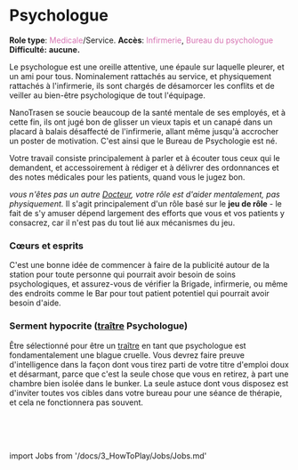 # Psychologue

**Role type**: <font color="#d673b2">Medicale</font>/Service. **Accès**: <font color="#d673b2">Infirmerie</font>, <font color="#d673b2">Bureau du psychologue</font> **Difficulté:** **aucune.**



Le psychologue est une oreille attentive, une épaule sur laquelle pleurer, et un ami pour tous. Nominalement rattachés au service, et physiquement rattachés à l'infirmerie, ils sont chargés de désamorcer les conflits et de veiller au bien-être psychologique de tout l'équipage.

NanoTrasen se soucie beaucoup de la santé mentale de ses employés, et à cette fin, ils ont jugé bon de glisser un vieux tapis et un canapé dans un placard à balais désaffecté de l'infirmerie, allant même jusqu'à accrocher un poster de motivation. C'est ainsi que le Bureau de Psychologie est né.

Votre travail consiste principalement à parler et à écouter tous ceux qui le demandent, et accessoirement à rédiger et à délivrer des ordonnances et des notes médicales pour les patients, quand vous le jugez bon.

*vous n'êtes pas un autre [Docteur](Medical-Doctor.md), votre rôle est d'aider mentalement, pas physiquement.* Il s'agit principalement d'un rôle basé sur le **jeu de rôle** - le fait de s'y amuser dépend largement des efforts que vous et vos patients y consacrez, car il n'est pas du tout lié aux mécanismes du jeu.

### Cœurs et esprits

C'est une bonne idée de commencer à faire de la publicité autour de la station pour toute personne qui pourrait avoir besoin de soins psychologiques, et assurez-vous de vérifier la Brigade, infirmerie, ou même des endroits comme le Bar pour tout patient potentiel qui pourrait avoir besoin d'aide.

### Serment hypocrite ([traître](traître.md) Psychologue)

Être sélectionné pour être un [traître](traître.md) en tant que psychologue est fondamentalement une blague cruelle. Vous devrez faire preuve d'intelligence dans la façon dont vous tirez parti de votre titre d'emploi doux et désarmant, parce que c'est la seule chose que vous en retirez, à part une chambre bien isolée dans le bunker. La seule astuce dont vous disposez est d'inviter toutes vos cibles dans votre bureau pour une séance de thérapie, et cela ne fonctionnera pas souvent.

  <br/>
<br/>
<br/>

import Jobs from '/docs/3_HowToPlay/Jobs/Jobs.md'

<Jobs />
